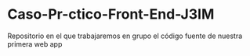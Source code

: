 # Caso-Pr-ctico-Front-End-J3IM
Repositorio en el que trabajaremos en grupo el código fuente de nuestra primera web app
